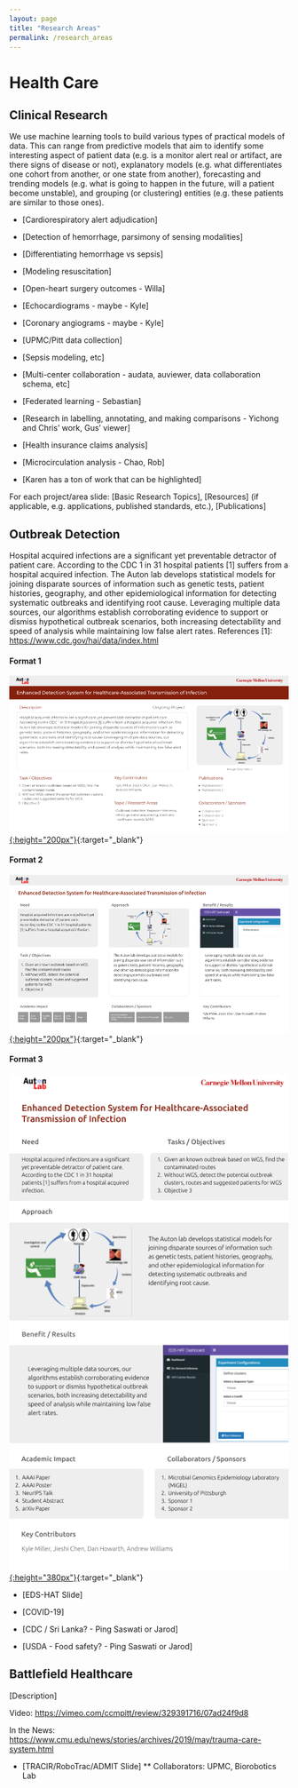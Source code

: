 ```yaml
---
layout: page
title: "Research Areas"
permalink: /research_areas
---
```


# Health Care

## Clinical Research

We use machine learning tools to build various types of practical models of data. This can range from predictive models that aim to identify some interesting aspect of patient data (e.g. is a monitor alert real or artifact, are there signs of disease or not), explanatory models (e.g. what differentiates one cohort from another, or one state from another), forecasting and trending models (e.g. what is going to happen in the future, will a patient become unstable), and grouping (or clustering) entities (e.g. these patients are similar to those ones).

* [Cardiorespiratory alert adjudication]
* [Detection of hemorrhage, parsimony of sensing modalities]
* [Differentiating hemorrhage vs sepsis]
* [Modeling resuscitation]

* [Open-heart surgery outcomes - Willa]
* [Echocardiograms - maybe - Kyle]
* [Coronary angiograms - maybe - Kyle]

* [UPMC/Pitt data collection]
* [Sepsis modeling, etc]

* [Multi-center collaboration - audata, auviewer, data collaboration schema, etc]
* [Federated learning - Sebastian]

* [Research in labelling, annotating, and making comparisons - Yichong and Chris’ work, Gus’ viewer]

* [Health insurance claims analysis]

* [Microcirculation analysis - Chao, Rob]

* [Karen has a ton of work that can be highlighted]

For each project/area slide: [Basic Research Topics], [Resources] (if applicable, e.g. applications, published standards, etc.), [Publications]

## Outbreak Detection

Hospital acquired infections are a significant yet preventable detractor of patient care. According to the CDC 1 in 31 hospital patients [1] suffers from a hospital acquired infection. The Auton lab develops statistical models for joining disparate sources of information such as genetic tests, patient histories, geography, and other epidemiological information for detecting systematic outbreaks and identifying root cause. Leveraging multiple data sources, our algorithms establish corroborating evidence to support or dismiss hypothetical outbreak scenarios, both increasing detectability and speed of analysis while maintaining low false alert rates. References [1]: https://www.cdc.gov/hai/data/index.html

#### Format 1
[![EDS Hat v1](assets/ex1.png "EDS Hat v1"){:height="200px"}](assets/ex1.pdf){:target="_blank"}

#### Format 2
[![EDS Hat v2](assets/ex2.png "EDS Hat v2"){:height="200px"}](assets/ex2.pdf){:target="_blank"}

#### Format 3
[![EDS Hat v3](assets/ex3.png "EDS Hat v3"){:height="380px"}](assets/ex3.pdf){:target="_blank"}

* [EDS-HAT Slide]

* [COVID-19]

* [CDC / Sri Lanka? - Ping Saswati or Jarod]

* [USDA - Food safety? - Ping Saswati or Jarod]

## Battlefield Healthcare

[Description]

Video: https://vimeo.com/ccmpitt/review/329391716/07ad24f9d8

In the News: https://www.cmu.edu/news/stories/archives/2019/may/trauma-care-system.html

* [TRACIR/RoboTrac/ADMIT Slide]
** Collaborators: UPMC, Biorobotics Lab
